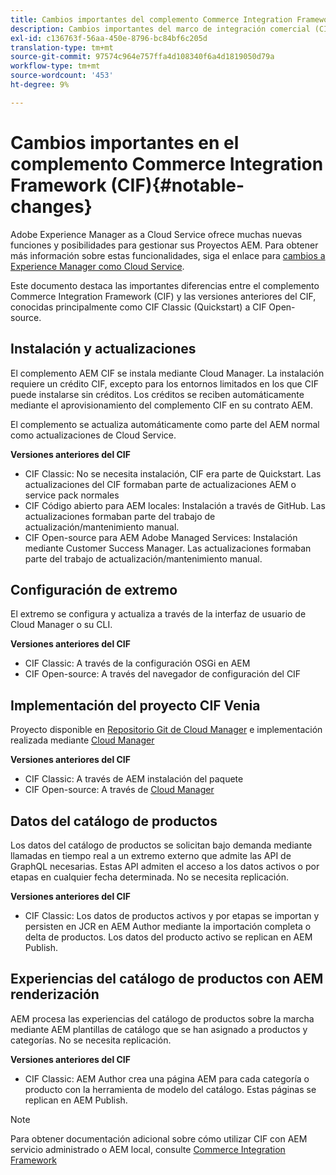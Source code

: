 ```yaml
---
title: Cambios importantes del complemento Commerce Integration Framework (CIF)
description: Cambios importantes del marco de integración comercial (CIF) en comparación con las versiones anteriores del CIF.
exl-id: c136763f-56aa-450e-8796-bc84bf6c205d
translation-type: tm+mt
source-git-commit: 97574c964e757ffa4d108340f6a4d1819050d79a
workflow-type: tm+mt
source-wordcount: '453'
ht-degree: 9%

---
```


# Cambios importantes en el complemento Commerce Integration Framework (CIF){#notable-changes}

Adobe Experience Manager as a Cloud Service ofrece muchas nuevas funciones y posibilidades para gestionar sus Proyectos AEM. Para obtener más información sobre estas funcionalidades, siga el enlace para [cambios a Experience Manager como Cloud Service](/help/release-notes/aem-cloud-changes.md).

Este documento destaca las importantes diferencias entre el complemento Commerce Integration Framework (CIF) y las versiones anteriores del CIF, conocidas principalmente como CIF Classic (Quickstart) a CIF Open-source.

## Instalación y actualizaciones

El complemento AEM CIF se instala mediante Cloud Manager. La instalación requiere un crédito CIF, excepto para los entornos limitados en los que CIF puede instalarse sin créditos. Los créditos se reciben automáticamente mediante el aprovisionamiento del complemento CIF en su contrato AEM.

El complemento se actualiza automáticamente como parte del AEM normal como actualizaciones de Cloud Service.

**Versiones anteriores del CIF**

* CIF Classic: No se necesita instalación, CIF era parte de Quickstart. Las actualizaciones del CIF formaban parte de actualizaciones AEM o service pack normales
* CIF Código abierto para AEM locales: Instalación a través de GitHub. Las actualizaciones formaban parte del trabajo de actualización/mantenimiento manual.
* CIF Open-source para AEM Adobe Managed Services: Instalación mediante Customer Success Manager. Las actualizaciones formaban parte del trabajo de actualización/mantenimiento manual.

## Configuración de extremo

El extremo se configura y actualiza a través de la interfaz de usuario de Cloud Manager o su CLI.

**Versiones anteriores del CIF**

* CIF Classic: A través de la configuración OSGi en AEM
* CIF Open-source: A través del navegador de configuración del CIF

## Implementación del proyecto CIF Venia

Proyecto disponible en [Repositorio Git de Cloud Manager](https://docs.adobe.com/content/help/es-ES/experience-manager-cloud-service/implementing/managing-code/integrating-with-git.html) e implementación realizada mediante [Cloud Manager](https://docs.adobe.com/content/help/es-ES/experience-manager-cloud-service/implementing/deploying/overview.html)

**Versiones anteriores del CIF**

* CIF Classic: A través de AEM instalación del paquete
* CIF Open-source: A través de [Cloud Manager](https://docs.adobe.com/content/help/es-ES/experience-manager-cloud-manager/using/introduction-to-cloud-manager.html)

## Datos del catálogo de productos

Los datos del catálogo de productos se solicitan bajo demanda mediante llamadas en tiempo real a un extremo externo que admite las API de GraphQL necesarias. Estas API admiten el acceso a los datos activos o por etapas en cualquier fecha determinada. No se necesita replicación.

**Versiones anteriores del CIF**

* CIF Classic: Los datos de productos activos y por etapas se importan y persisten en JCR en AEM Author mediante la importación completa o delta de productos. Los datos del producto activo se replican en AEM Publish.

## Experiencias del catálogo de productos con AEM renderización

AEM procesa las experiencias del catálogo de productos sobre la marcha mediante AEM plantillas de catálogo que se han asignado a productos y categorías. No se necesita replicación.

**Versiones anteriores del CIF**

* CIF Classic: AEM Author crea una página AEM para cada categoría o producto con la herramienta de modelo del catálogo. Estas páginas se replican en AEM Publish.

>[!NOTE]
>
>Para obtener documentación adicional sobre cómo utilizar CIF con AEM servicio administrado o AEM local, consulte [Commerce Integration Framework](https://www.adobe.io/apis/experiencecloud/commerce-integration-framework/getting-started.html)

